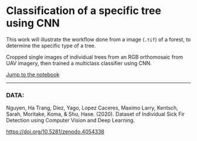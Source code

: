# Classification of a specific tree using CNN

This work will illustrate the workflow done from a image (`.tif`) of a forest, to determine the specific type of a tree.

Cropped single images of individual trees from an RGB orthomosaic from UAV imagery, then trained a multiclass classifier using CNN.

[Jump to the notebook](https://github.com/ayoubft/DL-binaryTreeClassif/blob/main/tree3Classifier-Y.ipynb)

---
### DATA:
Nguyen, Ha Trang, Diez, Yago, Lopez Caceres, Maximo Larry, Kentsch, Sarah, Moritake, Koma, & Shu, Hase. (2020). Dataset of Individual Sick Fir Detection using Computer Vision and Deep Learning. 

https://doi.org/10.5281/zenodo.4054338
